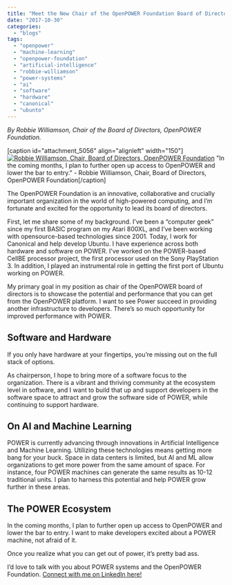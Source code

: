 ```yaml
---
title: "Meet the New Chair of the OpenPOWER Foundation Board of Directors"
date: "2017-10-30"
categories: 
  - "blogs"
tags: 
  - "openpower"
  - "machine-learning"
  - "openpower-foundation"
  - "artificial-intelligence"
  - "robbie-williamson"
  - "power-systems"
  - "ai"
  - "software"
  - "hardware"
  - "canonical"
  - "ubunto"
---
```


_By Robbie Williamson, Chair of the Board of Directors, OpenPOWER Foundation._

\[caption id="attachment\_5056" align="alignleft" width="150"\][![Robbie Williamson, Chair, Board of Directors, OpenPOWER Foundation](images/03c6602-150x150.jpg)](https://openpowerfoundation.org/wp-content/uploads/2017/10/03c6602.jpg) "In the coming months, I plan to further open up access to OpenPOWER and lower the bar to entry." - Robbie Williamson, Chair, Board of Directors, OpenPOWER Foundation\[/caption\]

The OpenPOWER Foundation is an innovative, collaborative and crucially important organization in the world of high-powered computing, and I’m fortunate and excited for the opportunity to lead its board of directors.

First, let me share some of my background. I’ve been a “computer geek” since my first BASIC program on my Atari 800XL, and I’ve been working with opensource-based technologies since 2001. Today, I work for Canonical and help develop Ubuntu. I have experience across both hardware and software on POWER. I’ve worked on the POWER-based CellBE processor project, the first processor used on the Sony PlayStation 3. In addition, I played an instrumental role in getting the first port of Ubuntu working on POWER.

My primary goal in my position as chair of the OpenPOWER board of directors is to showcase the potential and performance that you can get from the OpenPOWER platform. I want to see Power succeed in providing another infrastructure to developers. There’s so much opportunity for improved performance with POWER.

## **Software and Hardware**

If you only have hardware at your fingertips, you’re missing out on the full stack of options.

As chairperson, I hope to bring more of a software focus to the organization. There is a vibrant and thriving community at the ecosystem level in software, and I want to build that up and support developers in the software space to attract and grow the software side of POWER, while continuing to support hardware.

## **On AI and Machine Learning**

POWER is currently advancing through innovations in Artificial Intelligence and Machine Learning. Utilizing these technologies means getting more bang for your buck. Space in data centers is limited, but AI and ML allow organizations to get more power from the same amount of space. For instance, four POWER machines can generate the same results as 10-12 traditional units. I plan to harness this potential and help POWER grow further in these areas.

## **The POWER Ecosystem**

In the coming months, I plan to further open up access to OpenPOWER and lower the bar to entry. I want to make developers excited about a POWER machine, not afraid of it.

Once you realize what you can get out of power, it’s pretty bad ass.

I’d love to talk with you about POWER systems and the OpenPOWER Foundation. [Connect with me on LinkedIn here!](https://www.linkedin.com/in/williamsonrobbie/)
